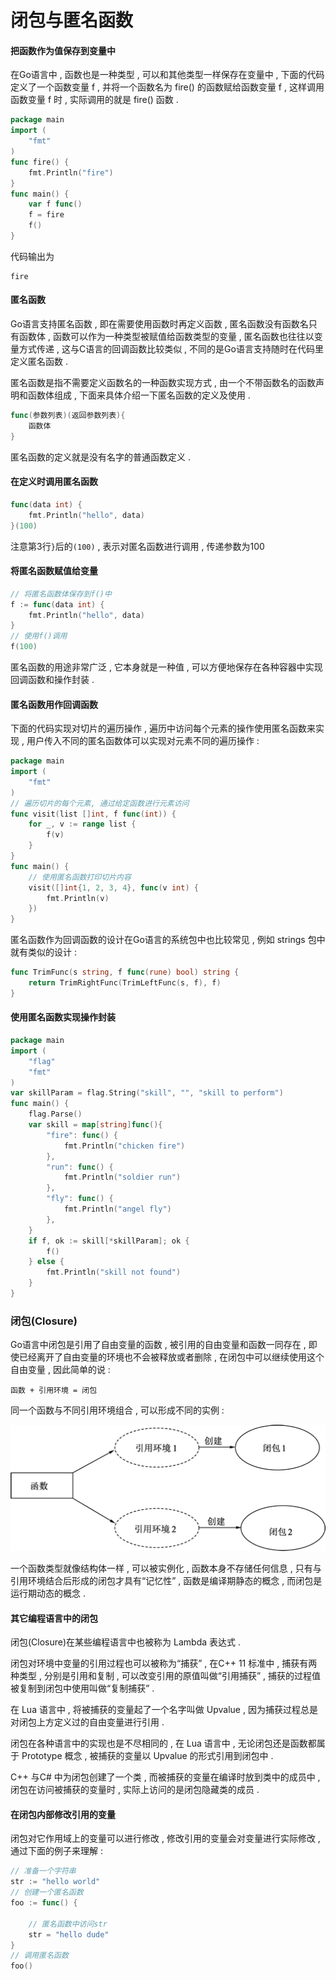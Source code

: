 # 闭包与匿名函数

#### 把函数作为值保存到变量中

在Go语言中 , 函数也是一种类型 , 可以和其他类型一样保存在变量中 , 下面的代码定义了一个函数变量 f , 并将一个函数名为 fire\(\) 的函数赋给函数变量 f , 这样调用函数变量 f 时 , 实际调用的就是 fire\(\) 函数 .

```go
package main
import (
    "fmt"
)
func fire() {
    fmt.Println("fire")
}
func main() {
    var f func()
    f = fire
    f()
}
```

代码输出为

```
fire
```

#### 匿名函数

Go语言支持匿名函数 , 即在需要使用函数时再定义函数 , 匿名函数没有函数名只有函数体 , 函数可以作为一种类型被赋值给函数类型的变量 , 匿名函数也往往以变量方式传递 , 这与C语言的回调函数比较类似 , 不同的是Go语言支持随时在代码里定义匿名函数 .

匿名函数是指不需要定义函数名的一种函数实现方式 , 由一个不带函数名的函数声明和函数体组成 , 下面来具体介绍一下匿名函数的定义及使用 .

```go
func(参数列表)(返回参数列表){
    函数体
}
```

匿名函数的定义就是没有名字的普通函数定义 .

#### 在定义时调用匿名函数

```go
func(data int) {
    fmt.Println("hello", data)
}(100)
```

注意第3行`}`后的`(100)` , 表示对匿名函数进行调用 , 传递参数为100

#### 将匿名函数赋值给变量

```go
// 将匿名函数体保存到f()中
f := func(data int) {
    fmt.Println("hello", data)
}
// 使用f()调用
f(100)
```

匿名函数的用途非常广泛 , 它本身就是一种值 , 可以方便地保存在各种容器中实现回调函数和操作封装 .

#### 匿名函数用作回调函数

下面的代码实现对切片的遍历操作 , 遍历中访问每个元素的操作使用匿名函数来实现 , 用户传入不同的匿名函数体可以实现对元素不同的遍历操作 :

```go
package main
import (
    "fmt"
)
// 遍历切片的每个元素, 通过给定函数进行元素访问
func visit(list []int, f func(int)) {
    for _, v := range list {
        f(v)
    }
}
func main() {
    // 使用匿名函数打印切片内容
    visit([]int{1, 2, 3, 4}, func(v int) {
        fmt.Println(v)
    })
}
```

匿名函数作为回调函数的设计在Go语言的系统包中也比较常见 , 例如 strings 包中就有类似的设计 :

```go
func TrimFunc(s string, f func(rune) bool) string {
    return TrimRightFunc(TrimLeftFunc(s, f), f)
}
```

#### 使用匿名函数实现操作封装

```go
package main
import (
    "flag"
    "fmt"
)
var skillParam = flag.String("skill", "", "skill to perform")
func main() {
    flag.Parse()
    var skill = map[string]func(){
        "fire": func() {
            fmt.Println("chicken fire")
        },
        "run": func() {
            fmt.Println("soldier run")
        },
        "fly": func() {
            fmt.Println("angel fly")
        },
    }
    if f, ok := skill[*skillParam]; ok {
        f()
    } else {
        fmt.Println("skill not found")
    }
}
```

### 闭包\(Closure\)

Go语言中闭包是引用了自由变量的函数 , 被引用的自由变量和函数一同存在 , 即使已经离开了自由变量的环境也不会被释放或者删除 , 在闭包中可以继续使用这个自由变量 , 因此简单的说 :

```
函数 + 引用环境 = 闭包
```

同一个函数与不同引用环境组合 , 可以形成不同的实例 :

![](/assets/bibaoyuanshuyinyongpng)

一个函数类型就像结构体一样 , 可以被实例化 , 函数本身不存储任何信息 , 只有与引用环境结合后形成的闭包才具有“记忆性” , 函数是编译期静态的概念 , 而闭包是运行期动态的概念 .

#### 其它编程语言中的闭包

闭包\(Closure\)在某些编程语言中也被称为 Lambda 表达式 .

闭包对环境中变量的引用过程也可以被称为“捕获” , 在C++ 11 标准中 , 捕获有两种类型 , 分别是引用和复制 , 可以改变引用的原值叫做“引用捕获” , 捕获的过程值被复制到闭包中使用叫做“复制捕获” .

在 Lua 语言中 , 将被捕获的变量起了一个名字叫做 Upvalue , 因为捕获过程总是对闭包上方定义过的自由变量进行引用 .

闭包在各种语言中的实现也是不尽相同的 , 在 Lua 语言中 , 无论闭包还是函数都属于 Prototype 概念 , 被捕获的变量以 Upvalue 的形式引用到闭包中 .

C++ 与C\# 中为闭包创建了一个类 , 而被捕获的变量在编译时放到类中的成员中 , 闭包在访问被捕获的变量时 , 实际上访问的是闭包隐藏类的成员 .

#### 在闭包内部修改引用的变量

闭包对它作用域上的变量可以进行修改 , 修改引用的变量会对变量进行实际修改 , 通过下面的例子来理解 :

```go
// 准备一个字符串
str := "hello world"
// 创建一个匿名函数
foo := func() {

    // 匿名函数中访问str
    str = "hello dude"
}
// 调用匿名函数
foo()
```



